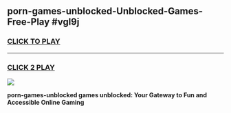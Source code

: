 
## porn-games-unblocked-Unblocked-Games-Free-Play #vgl9j
<h3>
<a href="https://us.freeplayer.one?title=porn-games-unblocked&ref=9M">CLICK TO PLAY</a></h3>
<hr>

<h3>
<a href="https://us.freeplayer.one?title=porn-games-unblocked&ref=9M">CLICK 2 PLAY</a>
  
</h3>

<a href="https://us.freeplayer.one?title=porn-games-unblocked&ref=9M"><img src="https://clearcache.store/games.png"></a>


**porn-games-unblocked games unblocked: Your Gateway to Fun and Accessible Online Gaming**
